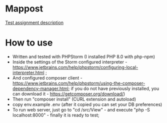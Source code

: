 # Mappost

[Test assignment description](https://github.com/All-logins-are-taken/Mappost/blob/main/MappostTask_eng_1.pdf)

# How to use
- Written and tested with PHPStorm (I installed PHP 8.0 with php-npm)
- Inside the settings of the Storm configured interpreter  -  https://www.jetbrains.com/help/phpstorm/configuring-local-interpreter.html ; 
- And configured composer client  - https://www.jetbrains.com/help/phpstorm/using-the-composer-dependency-manager.html; if you do not have previously installed, you can download it  - https://getcomposer.org/download/)
- Then run "composer install" (CURL extension and autoload)
- copy env.example .env (after it copied you can set your DB preferences)
- To run web server, just go to "cd /src/View" - and execute "php -S localhost:8000" - finally it is ready to test; 